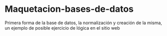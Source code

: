 # Maquetacion-bases-de-datos
Primera forma de la base de datos, la normalización y creación de la misma, un ejemplo de posible ejercicio de lógica en el sitio web
